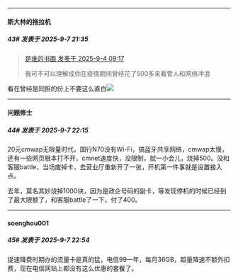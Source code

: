 ﻿
*****

####  斯大林的拖拉机  
##### 43#       发表于 2025-9-7 21:35

<blockquote><a href="httphttps://stage1st.com/2b/forum.php?mod=redirect&amp;goto=findpost&amp;pid=68367215&amp;ptid=2260925" target="_blank">是谁的书画 发表于 2025-9-4 09:17</a>

我可不可以理解成你在疫情期间曾经花了500多来看管人和网络冲浪</blockquote>
看在曾经是同担的份上不要这么直白<img src="https://static.stage1st.com/image/smiley/face2017/068.png" referrerpolicy="no-referrer">


*****

####  问题修士  
##### 44#       发表于 2025-9-7 22:15

20元cmwap无限量时代，国行N70没有Wi-Fi，搞蓝牙共享网络，cmwap太慢，还有一些网页根本打不开，cmnet速度快，没限制，就一小会儿，烧掉500。没和客服battle，当场废掉卡，去营业厅重新开了一张，开机第一件事就是设置接入点。

去年，莫名其妙烧掉1000块，因为是政企号码的副卡，等发现停机的时候已经到了最大限额了，和客服battle了一下，付了400。


*****

####  soenghou001  
##### 45#       发表于 2025-9-7 22:54

提速降费时期办的流量卡是真的猛，电信99一年，每月36GB，超量降速不额外扣费，现在电信网站上都没有这么优惠的套餐了。

